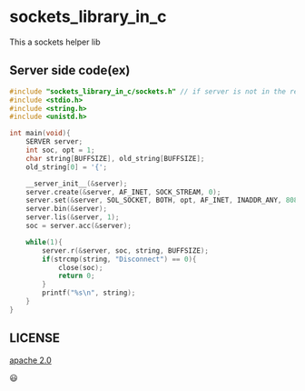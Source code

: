 # sockets_library_in_c
This a sockets helper lib
## Server side code(ex)
```c
#include "sockets_library_in_c/sockets.h" // if server is not in the repo folder
#include <stdio.h>
#include <string.h>
#include <unistd.h>

int main(void){
    SERVER server;
    int soc, opt = 1;
    char string[BUFFSIZE], old_string[BUFFSIZE];
    old_string[0] = '{';

    __server_init__(&server);
    server.create(&server, AF_INET, SOCK_STREAM, 0);
    server.set(&server, SOL_SOCKET, BOTH, opt, AF_INET, INADDR_ANY, 8080);
    server.bin(&server);
    server.lis(&server, 1);
    soc = server.acc(&server);

    while(1){
        server.r(&server, soc, string, BUFFSIZE);
        if(strcmp(string, "Disconnect") == 0){
            close(soc);
            return 0;
        }
        printf("%s\n", string);
    }
}
```
## LICENSE
  
[apache 2.0](https://www.apache.org/licenses/LICENSE-2.0)
 
😃
 
